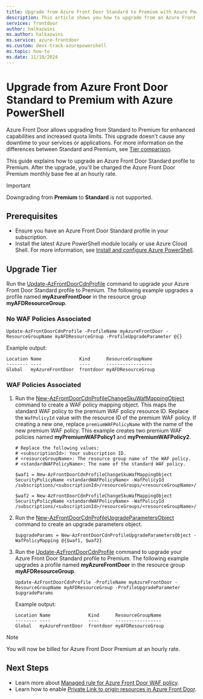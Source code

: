 ```yaml
---
title: Upgrade from Azure Front Door Standard to Premium with Azure PowerShell
description: This article shows you how to upgrade from an Azure Front Door Standard to an Azure Front Door Premium profile with Azure PowerShell.
services: frontdoor
author: halkazwini
ms.author: halkazwini
ms.service: azure-frontdoor
ms.custom: devx-track-azurepowershell
ms.topic: how-to
ms.date: 11/18/2024
---
```


# Upgrade from Azure Front Door Standard to Premium with Azure PowerShell

Azure Front Door allows upgrading from Standard to Premium for enhanced capabilities and increased quota limits. This upgrade doesn't cause any downtime to your services or applications. For more information on the differences between Standard and Premium, see [Tier comparison](standard-premium/tier-comparison.md).

This guide explains how to upgrade an Azure Front Door Standard profile to Premium. After the upgrade, you'll be charged the Azure Front Door Premium monthly base fee at an hourly rate.

> [!IMPORTANT]
> Downgrading from **Premium** to **Standard** is not supported.

## Prerequisites

* Ensure you have an Azure Front Door Standard profile in your subscription.
* Install the latest Azure PowerShell module locally or use Azure Cloud Shell. For more information, see [Install and configure Azure PowerShell](/powershell/azure/install-azure-powershell).

## Upgrade Tier

Run the [Update-AzFrontDoorCdnProfile](/powershell/module/az.cdn/update-azfrontdoorcdnprofile) command to upgrade your Azure Front Door Standard profile to Premium. The following example upgrades a profile named **myAzureFrontDoor** in the resource group **myAFDResourceGroup**.

### No WAF Policies Associated

```powershell-interactive
Update-AzFrontDoorCdnProfile -ProfileName myAzureFrontDoor -ResourceGroupName myAFDResourceGroup -ProfileUpgradeParameter @{}
```

Example output:

```
Location Name              Kind      ResourceGroupName
-------- ----              ----      -----------------
Global   myAzureFrontDoor  frontdoor myAFDResourceGroup
```

### WAF Policies Associated

1. Run the [New-AzFrontDoorCdnProfileChangeSkuWafMappingObject](/powershell/module/az.cdn/new-azfrontdoorcdnprofilechangeskuwafmappingobject) command to create a WAF policy mapping object. This maps the standard WAF policy to the premium WAF policy resource ID. Replace the `WafPolicyId` value with the resource ID of the premium WAF policy. If creating a new one, replace `premiumWAFPolicyName` with the name of the new premium WAF policy. This example creates two premium WAF policies named **myPremiumWAFPolicy1** and **myPremiumWAFPolicy2**.

    ```powershell-interactive
    # Replace the following values:
    # <subscriptionId>: Your subscription ID.
    # <resourceGroupName>: The resource group name of the WAF policy.
    # <standardWAFPolicyName>: The name of the standard WAF policy.

    $waf1 = New-AzFrontDoorCdnProfileChangeSkuWafMappingObject SecurityPolicyName <standardWAFPolicyName> -WafPolicyId /subscriptions/<subscriptionId>/resourceGroups/<resourceGroupName>/providers/Microsoft.Network/frontDoorWebApplicationFirewallPolicies/myPremiumWAFPolicy1

    $waf2 = New-AzFrontDoorCdnProfileChangeSkuWafMappingObject SecurityPolicyName <standardWAFPolicyName> -WafPolicyId /subscriptions/<subscriptionId>/resourceGroups/<resourceGroupName>/providers/Microsoft.Network/frontDoorWebApplicationFirewallPolicies/myPremiumWAFPolicy2
    ```

2. Run the [New-AzFrontDoorCdnProfileUpgradeParametersObject](/powershell/module/az.cdn/new-azfrontdoorcdnprofileupgradeparametersobject) command to create an upgrade parameters object.

    ```powershell-interactive
    $upgradeParams = New-AzFrontDoorCdnProfileUpgradeParametersObject -WafPolicyMapping @{$waf1, $waf2}
    ```

3. Run the [Update-AzFrontDoorCdnProfile](/powershell/module/az.cdn/update-azfrontdoorcdnprofile) command to upgrade your Azure Front Door Standard profile to Premium. The following example upgrades a profile named **myAzureFrontDoor** in the resource group **myAFDResourceGroup**.

    ```powershell-interactive
    Update-AzFrontDoorCdnProfile -ProfileName myAzureFrontDoor -ResourceGroupName myAFDResourceGroup -ProfileUpgradeParameter $upgradeParams
    ```

    Example output:

    ```
    Location Name              Kind      ResourceGroupName
    -------- ----              ----      -----------------
    Global   myAzureFrontDoor  frontdoor myAFDResourceGroup
    ```

> [!NOTE]
> You will now be billed for Azure Front Door Premium at an hourly rate.

## Next Steps

* Learn more about [Managed rule for Azure Front Door WAF policy](../web-application-firewall/afds/waf-front-door-drs.md).
* Learn how to enable [Private Link to origin resources in Azure Front Door](private-link.md).
